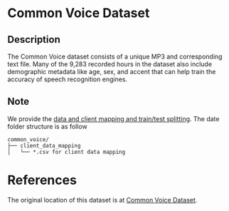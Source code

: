 # Common Voice Dataset

## Description

The Common Voice dataset consists of a unique MP3 and corresponding text file. Many of the 9,283 recorded hours in the dataset also include demographic metadata like age, sex, and accent that can help train the accuracy of speech recognition engines.

## Note

We provide the [data and client mapping and train/test splitting](https://fedscale.eecs.umich.edu/dataset/common-voice.tar.gz). The date folder structure is as follow
```
common_voice/
├── client_data_mapping
│   └── *.csv for client data mapping
```

# References
The original location of this dataset is at
[Common Voice Dataset](https://commonvoice.mozilla.org/en/datasets).
